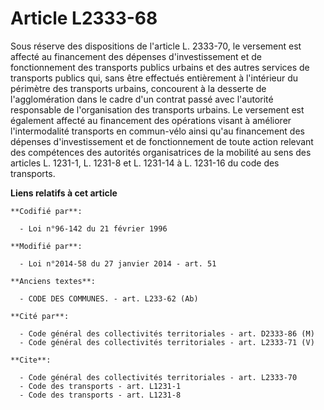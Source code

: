 # Article L2333-68

Sous réserve des dispositions de l'article L. 2333-70, le versement est affecté au financement des dépenses d'investissement
et de fonctionnement des transports publics urbains et des autres services de transports publics qui, sans être effectués
entièrement à l'intérieur du périmètre des transports urbains, concourent à la desserte de l'agglomération dans le cadre d'un
contrat passé avec l'autorité responsable de l'organisation des transports urbains. Le versement est également affecté au
financement des opérations visant à améliorer l'intermodalité transports en commun-vélo ainsi qu'au financement des dépenses
d'investissement et de fonctionnement de toute action relevant des compétences des autorités organisatrices de la mobilité au
sens des articles L. 1231-1, L. 1231-8 et L. 1231-14 à L. 1231-16 du code des transports.

**Liens relatifs à cet article**

	**Codifié par**:

	  - Loi n°96-142 du 21 février 1996

	**Modifié par**:

	  - Loi n°2014-58 du 27 janvier 2014 - art. 51

	**Anciens textes**:

	  - CODE DES COMMUNES. - art. L233-62 (Ab)

	**Cité par**:

	  - Code général des collectivités territoriales - art. D2333-86 (M)
	  - Code général des collectivités territoriales - art. L2333-71 (V)

	**Cite**:

	  - Code général des collectivités territoriales - art. L2333-70
	  - Code des transports - art. L1231-1
	  - Code des transports - art. L1231-8
